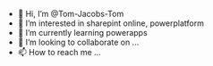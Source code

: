 - 👋 Hi, I’m @Tom-Jacobs-Tom
- 👀 I’m interested in sharepint online, powerplatform
- 🌱 I’m currently learning powerapps
- 💞️ I’m looking to collaborate on ...
- 📫 How to reach me ...

<!---
Tom-Jacobs-Tom/Tom-Jacobs-Tom is a ✨ special ✨ repository because its `README.md` (this file) appears on your GitHub profile.
You can click the Preview link to take a look at your changes.
--->
